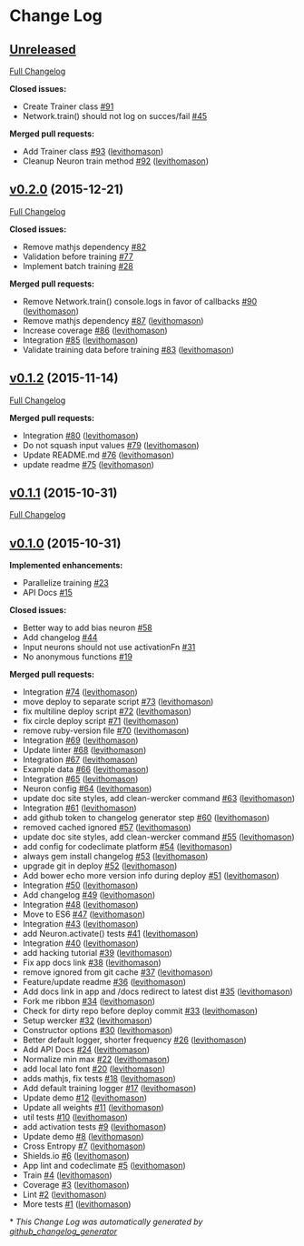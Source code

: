 # Change Log

## [Unreleased](https://github.com/dev-coop/anny/tree/HEAD)

[Full Changelog](https://github.com/dev-coop/anny/compare/v0.2.0...HEAD)

**Closed issues:**

- Create Trainer class [\#91](https://github.com/dev-coop/anny/issues/91)
- Network.train\(\) should not log on succes/fail [\#45](https://github.com/dev-coop/anny/issues/45)

**Merged pull requests:**

- Add Trainer class [\#93](https://github.com/dev-coop/anny/pull/93) ([levithomason](https://github.com/levithomason))
- Cleanup Neuron train method [\#92](https://github.com/dev-coop/anny/pull/92) ([levithomason](https://github.com/levithomason))

## [v0.2.0](https://github.com/dev-coop/anny/tree/v0.2.0) (2015-12-21)
[Full Changelog](https://github.com/dev-coop/anny/compare/v0.1.2...v0.2.0)

**Closed issues:**

- Remove mathjs dependency [\#82](https://github.com/dev-coop/anny/issues/82)
- Validation before training  [\#77](https://github.com/dev-coop/anny/issues/77)
- Implement batch training [\#28](https://github.com/dev-coop/anny/issues/28)

**Merged pull requests:**

- Remove Network.train\(\) console.logs in favor of callbacks [\#90](https://github.com/dev-coop/anny/pull/90) ([levithomason](https://github.com/levithomason))
- Remove mathjs dependency [\#87](https://github.com/dev-coop/anny/pull/87) ([levithomason](https://github.com/levithomason))
- Increase coverage [\#86](https://github.com/dev-coop/anny/pull/86) ([levithomason](https://github.com/levithomason))
- Integration [\#85](https://github.com/dev-coop/anny/pull/85) ([levithomason](https://github.com/levithomason))
- Validate training data before training [\#83](https://github.com/dev-coop/anny/pull/83) ([levithomason](https://github.com/levithomason))

## [v0.1.2](https://github.com/dev-coop/anny/tree/v0.1.2) (2015-11-14)
[Full Changelog](https://github.com/dev-coop/anny/compare/v0.1.1...v0.1.2)

**Merged pull requests:**

- Integration [\#80](https://github.com/dev-coop/anny/pull/80) ([levithomason](https://github.com/levithomason))
- Do not squash input values [\#79](https://github.com/dev-coop/anny/pull/79) ([levithomason](https://github.com/levithomason))
- Update README.md [\#76](https://github.com/dev-coop/anny/pull/76) ([levithomason](https://github.com/levithomason))
- update readme [\#75](https://github.com/dev-coop/anny/pull/75) ([levithomason](https://github.com/levithomason))

## [v0.1.1](https://github.com/dev-coop/anny/tree/v0.1.1) (2015-10-31)
[Full Changelog](https://github.com/dev-coop/anny/compare/v0.1.0...v0.1.1)

## [v0.1.0](https://github.com/dev-coop/anny/tree/v0.1.0) (2015-10-31)
**Implemented enhancements:**

- Parallelize training [\#23](https://github.com/dev-coop/anny/issues/23)
- API Docs [\#15](https://github.com/dev-coop/anny/issues/15)

**Closed issues:**

- Better way to add bias neuron [\#58](https://github.com/dev-coop/anny/issues/58)
- Add changelog [\#44](https://github.com/dev-coop/anny/issues/44)
- Input neurons should not use activationFn [\#31](https://github.com/dev-coop/anny/issues/31)
- No anonymous functions [\#19](https://github.com/dev-coop/anny/issues/19)

**Merged pull requests:**

- Integration [\#74](https://github.com/dev-coop/anny/pull/74) ([levithomason](https://github.com/levithomason))
- move deploy to separate script [\#73](https://github.com/dev-coop/anny/pull/73) ([levithomason](https://github.com/levithomason))
- fix multiline deploy script [\#72](https://github.com/dev-coop/anny/pull/72) ([levithomason](https://github.com/levithomason))
- fix circle deploy script [\#71](https://github.com/dev-coop/anny/pull/71) ([levithomason](https://github.com/levithomason))
- remove ruby-version file [\#70](https://github.com/dev-coop/anny/pull/70) ([levithomason](https://github.com/levithomason))
- Integration [\#69](https://github.com/dev-coop/anny/pull/69) ([levithomason](https://github.com/levithomason))
- Update linter [\#68](https://github.com/dev-coop/anny/pull/68) ([levithomason](https://github.com/levithomason))
- Integration [\#67](https://github.com/dev-coop/anny/pull/67) ([levithomason](https://github.com/levithomason))
- Example data [\#66](https://github.com/dev-coop/anny/pull/66) ([levithomason](https://github.com/levithomason))
- Integration [\#65](https://github.com/dev-coop/anny/pull/65) ([levithomason](https://github.com/levithomason))
- Neuron config [\#64](https://github.com/dev-coop/anny/pull/64) ([levithomason](https://github.com/levithomason))
- update doc site styles, add clean-wercker command [\#63](https://github.com/dev-coop/anny/pull/63) ([levithomason](https://github.com/levithomason))
- Integration [\#61](https://github.com/dev-coop/anny/pull/61) ([levithomason](https://github.com/levithomason))
- add github token to changelog generator step [\#60](https://github.com/dev-coop/anny/pull/60) ([levithomason](https://github.com/levithomason))
- removed cached ignored [\#57](https://github.com/dev-coop/anny/pull/57) ([levithomason](https://github.com/levithomason))
- update doc site styles, add clean-wercker command [\#55](https://github.com/dev-coop/anny/pull/55) ([levithomason](https://github.com/levithomason))
- add config for codeclimate platform [\#54](https://github.com/dev-coop/anny/pull/54) ([levithomason](https://github.com/levithomason))
- always gem install changelog [\#53](https://github.com/dev-coop/anny/pull/53) ([levithomason](https://github.com/levithomason))
- upgrade git in deploy [\#52](https://github.com/dev-coop/anny/pull/52) ([levithomason](https://github.com/levithomason))
- Add bower echo more version info during deploy [\#51](https://github.com/dev-coop/anny/pull/51) ([levithomason](https://github.com/levithomason))
- Integration [\#50](https://github.com/dev-coop/anny/pull/50) ([levithomason](https://github.com/levithomason))
- Add changelog [\#49](https://github.com/dev-coop/anny/pull/49) ([levithomason](https://github.com/levithomason))
- Integration [\#48](https://github.com/dev-coop/anny/pull/48) ([levithomason](https://github.com/levithomason))
- Move to ES6 [\#47](https://github.com/dev-coop/anny/pull/47) ([levithomason](https://github.com/levithomason))
- Integration [\#43](https://github.com/dev-coop/anny/pull/43) ([levithomason](https://github.com/levithomason))
- add Neuron.activate\(\) tests [\#41](https://github.com/dev-coop/anny/pull/41) ([levithomason](https://github.com/levithomason))
- Integration [\#40](https://github.com/dev-coop/anny/pull/40) ([levithomason](https://github.com/levithomason))
- add hacking tutorial [\#39](https://github.com/dev-coop/anny/pull/39) ([levithomason](https://github.com/levithomason))
- Fix app docs link [\#38](https://github.com/dev-coop/anny/pull/38) ([levithomason](https://github.com/levithomason))
- remove ignored from git cache [\#37](https://github.com/dev-coop/anny/pull/37) ([levithomason](https://github.com/levithomason))
- Feature/update readme [\#36](https://github.com/dev-coop/anny/pull/36) ([levithomason](https://github.com/levithomason))
- Add docs link in app and /docs redirect to latest dist [\#35](https://github.com/dev-coop/anny/pull/35) ([levithomason](https://github.com/levithomason))
- Fork me ribbon [\#34](https://github.com/dev-coop/anny/pull/34) ([levithomason](https://github.com/levithomason))
- Check for dirty repo before deploy commit [\#33](https://github.com/dev-coop/anny/pull/33) ([levithomason](https://github.com/levithomason))
- Setup wercker [\#32](https://github.com/dev-coop/anny/pull/32) ([levithomason](https://github.com/levithomason))
- Constructor options [\#30](https://github.com/dev-coop/anny/pull/30) ([levithomason](https://github.com/levithomason))
- Better default logger, shorter frequency [\#26](https://github.com/dev-coop/anny/pull/26) ([levithomason](https://github.com/levithomason))
- Add API Docs [\#24](https://github.com/dev-coop/anny/pull/24) ([levithomason](https://github.com/levithomason))
- Normalize min max [\#22](https://github.com/dev-coop/anny/pull/22) ([levithomason](https://github.com/levithomason))
- add local lato font [\#20](https://github.com/dev-coop/anny/pull/20) ([levithomason](https://github.com/levithomason))
- adds mathjs, fix tests [\#18](https://github.com/dev-coop/anny/pull/18) ([levithomason](https://github.com/levithomason))
- Add default training logger [\#17](https://github.com/dev-coop/anny/pull/17) ([levithomason](https://github.com/levithomason))
- Update demo [\#12](https://github.com/dev-coop/anny/pull/12) ([levithomason](https://github.com/levithomason))
- Update all weights [\#11](https://github.com/dev-coop/anny/pull/11) ([levithomason](https://github.com/levithomason))
- util tests [\#10](https://github.com/dev-coop/anny/pull/10) ([levithomason](https://github.com/levithomason))
- add activation tests [\#9](https://github.com/dev-coop/anny/pull/9) ([levithomason](https://github.com/levithomason))
- Update demo [\#8](https://github.com/dev-coop/anny/pull/8) ([levithomason](https://github.com/levithomason))
- Cross Entropy [\#7](https://github.com/dev-coop/anny/pull/7) ([levithomason](https://github.com/levithomason))
- Shields.io [\#6](https://github.com/dev-coop/anny/pull/6) ([levithomason](https://github.com/levithomason))
- App lint and codeclimate [\#5](https://github.com/dev-coop/anny/pull/5) ([levithomason](https://github.com/levithomason))
- Train [\#4](https://github.com/dev-coop/anny/pull/4) ([levithomason](https://github.com/levithomason))
- Coverage [\#3](https://github.com/dev-coop/anny/pull/3) ([levithomason](https://github.com/levithomason))
- Lint [\#2](https://github.com/dev-coop/anny/pull/2) ([levithomason](https://github.com/levithomason))
- More tests [\#1](https://github.com/dev-coop/anny/pull/1) ([levithomason](https://github.com/levithomason))



\* *This Change Log was automatically generated by [github_changelog_generator](https://github.com/skywinder/Github-Changelog-Generator)*